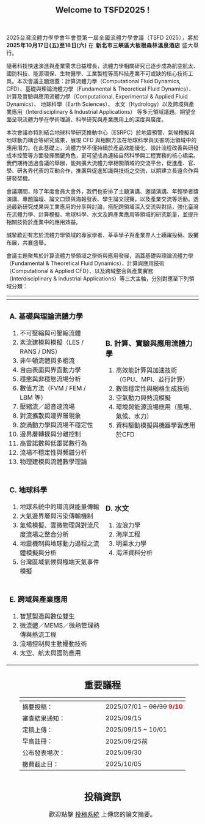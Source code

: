 <center><h2><strong>Welcome to TSFD2025 !</strong></h2></center>
<br />
<p style="text-align: justify;">
2025台灣流體力學學會年會暨第一屆全國流體力學會議（TSFD 2025），將於 <b>2025年10月17日(五)至18日(六)</b> 在 <b>新北市三峽區大板根森林溫泉酒店</b> 盛大舉行。  


隨著科技快速演進與產業需求日益增長，流體力學相關研究已逐步成為航空航太、國防科技、能源環保、生物醫學、工業製程等高科技產業不可或缺的核心技術工具。本次會議主題涵蓋：計算流體力學（Computational Fluid Dynamics, CFD）、基礎與理論流體力學（Fundamental & Theoretical Fluid Dynamics）、 計算及實驗與應用流體力學（Computational, Experimental & Applied Fluid Dynamics）、 地球科學（Earth Sciences）、 水文（Hydrology）以及跨域與產業應用（Interdisciplinary & Industrial Applications） 等多元領域議題。期望全面呈現流體力學在學術理論、科學研究與產業應用上的深度與廣度。

本次會議亦特別結合地球科學研究推動中心（ESRPC）於地震預警、氣候模擬與地球動力耦合等研究成果，展現 CFD 與相關方法在地球科學與災害防治領域中的應用潛力。在此基礎上，流體力學不僅持續於產品效能優化、設計流程改善與研發成本控管等方面發揮關鍵角色，更可望成為連結自然科學與工程實務的核心橋梁。我們期待透過會議的舉辦，能夠擴大流體力學相關領域的交流平台，促進產、官、學、研各界代表的互動合作，推廣與促進知識與技術之交流，以期建立長遠合作與研發契機。

會議期間，除了年度會員大會外，我們也安排了主題演講、邀請演講、年輕學者獎演講、專題論壇、論文口頭與海報發表、學生論文競賽，以及產業交流等活動。透過最新研究成果與工業應用的分享與討論，搭配跨領域深入交流與對話，強化臺灣在流體力學、計算模擬、地球科學、水文及跨產業應用等領域的研究能量，並提升相關技術於產業中的應用效益。

誠摯歡迎有志於流體力學領域的專家學者、莘莘學子與產業界人士踴躍投稿、設攤布展，共襄盛舉。

會議主題聚焦於計算流體力學領域之學術與應用發展，涵蓋基礎與理論流體力學（Fundamental & Theoretical Fluid Dynamics）、計算與應用技術（Computational & Applied CFD）、以及跨域整合與產業實務（Interdisciplinary & Industrial Applications）等三大主軸，分別對應至下列領域分類：

</p >
<center>
    <body>
    <div class="table-wrapper">
        <table class="table" style="top: 10%; left: 20%;">
            <thead>
                <tr>
                    <th style="width: 50%;"> </th>
                    <th style="width: 50%;"> </th>
                </tr>
            </thead>
            <tbody>
                <tr>
                    <td style="width: 50%;">
                        <h3>A. 基礎與理論流體力學</h3>
                        <ol>
                            <li>不可壓縮與可壓縮流體</li>
                            <li>紊流建模與模擬（LES / RANS / DNS）</li>
                            <li>非牛頓流體與多相流</li>
                            <li>自由表面與界面動力學</li>
                            <li>穩態與非穩態流場分析</li>
                            <li>數值方法（FVM / FEM / LBM 等）</li>
                            <li>壓縮流／超音速流場</li>
                            <li>對流擴散與邊界層現象</li>
                            <li>旋渦動力學與流場不穩定性</li>
                            <li>邊界層轉捩與分離控制</li>
                            <li>高雷諾數與低雷諾數行為</li>
                            <li>流場不穩定性與頻譜分析</li>
                            <li>物理建模與流體數學理論</li>
                        </ol>
                    </td>
                    <td style="width: 50%;">
                        <h3>B. 計算、實驗與應用流體力學</h3>
                        <ol>
                            <li>高效能計算與加速技術（GPU、MPI、並行計算）</li>
                            <li>數值穩定性與網格生成技術</li>
                            <li>空氣動力與熱流模擬</li>
                            <li>環境與能源流場應用（風場、氣候、水力）</li>
                            <li>資料驅動模擬與機器學習應用於CFD</li>
                        </ol>
                    </td>
                </tr>
                <tr>
                    <td>
                        <h3>C. 地球科學</h3>
                        <ol>
                            <li>地球系統中的環流與能量傳輸</li>
                            <li>大氣邊界層與污染傳輸機制</li>
                            <li>氣候模擬、雲微物理與對流尺度流場之整合分析</li>
                            <li>地震機制與地球動力過程之流體模擬與分析</li>
                            <li>台灣區域氣候與極端天氣事件模擬</li>
                        </ol>
                    </td>
                    <td><h3>D. 水文</h3>
                        <ol>
                            <li>波浪力學</li>
                            <li>海岸工程</li>
                            <li>明渠水力學</li>
                            <li>海洋資料分析</li>
                        </ol>              
                    </td>
                </tr>
                <tr>
                    <td>
<h3>E. 跨域與產業應用</h3>

1.	智慧製造與數位雙生
2.	微流體／MEMS／微熱管理熱傳與熱流工程
3.	流場控制與主動擾動技術
4.	太空、航太與國防應用
                    </td>
                    <td></td>
                </tr>
            </tbody>
        </table>
    </div>
    </body>
</center>



<br />
<div id ="agenda" ><center><font size = '5'><strong>重要議程</strong></font></center></div>

<center>
    <body>
    <div class="table-wrapper">
        <table class="table">
            <thead>
                <tr>
                    <th style="width: 50%;"> </th>
                    <th style="width: 50%;"> </th>
                </tr>
            </thead>
            <tbody>
                <tr>
                    <td>摘要投稿：</td>
                    <td>2025/07/01 ~ <del>08/30</del> <b style="color: red">9/10</b></td>
                </tr>
                <tr>
                    <td>審查結果通知：</td>
                    <td>2025/09/15</td>
                </tr>
                <tr>
                    <td>定稿上傳：</td>
                    <td>2025/09/15 ~ 10/01</td>
                </tr>
                <tr>
                    <td>早鳥註冊：</td>
                    <td>2025/09/25前</td>
                </tr>
                <tr>
                    <td>公布發表場次：</td>
                    <td>2025/09/30</td>
                </tr>
                <tr>
                    <td>繳費截止日：</td>
                    <td>2025/10/05</td>
                </tr>
            </tbody>
        </table>
    </div>
    </body>
</center>
<br />
<br />
<center><font size = '5'><strong>投稿資訊</strong></font></center>
<br />

<center><font size = '3'>歡迎點擊 <a href="#submission" onclick="loadMarkdown('content/submission.md')">投稿系統</a> 上傳您的論文摘要。</font></center>

<style>
          /* 只影響 Markdown 區域的所有表格 --------------------------- */

            /* ============  外框（負責寬度、圓角、陰影、捲軸） ============ */
            .table-wrapper{
            width:fit-content;     /* 寬度 = 內容本身 (表格) 
            /*width:100vw;*/
            margin: center;         
            border: 0.1vh solidrgba(213, 213, 213, 0.45);
            border-radius: 0.5vh;

            }

          .md-content table,
          #markdown-container table{
            width: 100%;                /* 撐到跟外框一樣寬 */
            /*border-collapse: collapse;   表頭／內容線條連在一起 */
            overflow:auto;

            font-family:"Segoe UI",Roboto,"Helvetica Neue",Arial,"Noto Sans",sans-serif;
            font-size:1rem;                     /* 16px，可視需要調整 */
            color:#333;
          }

          /* 表頭 ---------------------------------------------------- */
          .md-content th,
          #markdown-container th{
            font-weight:600;
            font-size:3.5vh;                  /* 稍大一點 */
            padding:1vh 3vh;
            text-align:left;                    /* 日期欄靠左 */
            /*border-bottom:0.4vh solid rgb(192, 192, 192);     粗底線 */
            background:#fff;                    /* 白底，避免斑馬紋影響 */
          }
          .md-content th,
          #markdown-container th:not(:first-child){    
            text-align:left;
            }


          /* 表格內容 ------------------------------------------------ */
          .md-content td,
          #markdown-container td{
            font-size:2.5vh; 
            padding:1vh 3vh;
            
            background:#fff;     
            text-align:left; 
          }
            /* 表頭：金額欄改右對齊 */


            /* 最後一列不需要底線 */
            .md-content tr,
            #markdown-container tr:last-child td{
            border-bottom:none;
            }

          /* 表格過寬時的橫向捲軸 ------------------------------------ */
          .md-content table,
          #markdown-container table{
            display: block;
            overflow-x: auto;            /* 出現 scroll bar → 手機也不會被撐破版 */
            white-space: nowrap;         /* 視需要可拿掉；拿掉就會自動換行 */
          }
          td:nth-child(1), th:nth-child(1),td:nth-child(2), th:nth-child(2) { /*自動換行*/
            white-space: normal;
            word-break: break-word;
            } 

</style>